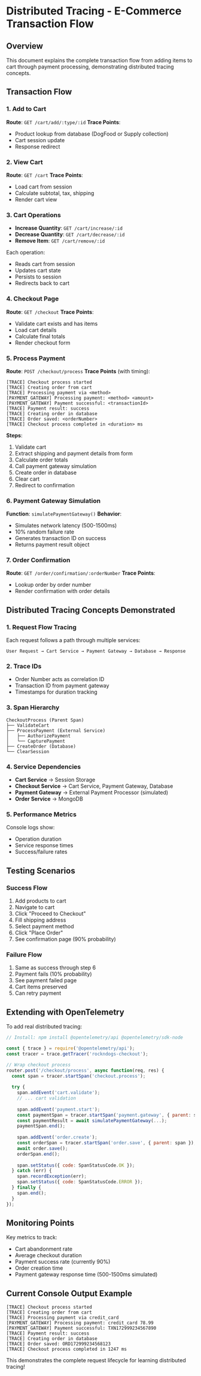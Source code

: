 # Distributed Tracing - E-Commerce Transaction Flow

## Overview
This document explains the complete transaction flow from adding items to cart through payment processing, demonstrating distributed tracing concepts.

## Transaction Flow

### 1. Add to Cart
**Route**: `GET /cart/add/:type/:id`
**Trace Points**:
- Product lookup from database (DogFood or Supply collection)
- Cart session update
- Response redirect

### 2. View Cart
**Route**: `GET /cart`
**Trace Points**:
- Load cart from session
- Calculate subtotal, tax, shipping
- Render cart view

### 3. Cart Operations
- **Increase Quantity**: `GET /cart/increase/:id`
- **Decrease Quantity**: `GET /cart/decrease/:id`
- **Remove Item**: `GET /cart/remove/:id`

Each operation:
- Reads cart from session
- Updates cart state
- Persists to session
- Redirects back to cart

### 4. Checkout Page
**Route**: `GET /checkout`
**Trace Points**:
- Validate cart exists and has items
- Load cart details
- Calculate final totals
- Render checkout form

### 5. Process Payment
**Route**: `POST /checkout/process`
**Trace Points** (with timing):
```
[TRACE] Checkout process started
[TRACE] Creating order from cart
[TRACE] Processing payment via <method>
[PAYMENT_GATEWAY] Processing payment: <method> <amount>
[PAYMENT_GATEWAY] Payment successful: <transactionId>
[TRACE] Payment result: success
[TRACE] Creating order in database
[TRACE] Order saved: <orderNumber>
[TRACE] Checkout process completed in <duration> ms
```

**Steps**:
1. Validate cart
2. Extract shipping and payment details from form
3. Calculate order totals
4. Call payment gateway simulation
5. Create order in database
6. Clear cart
7. Redirect to confirmation

### 6. Payment Gateway Simulation
**Function**: `simulatePaymentGateway()`
**Behavior**:
- Simulates network latency (500-1500ms)
- 10% random failure rate
- Generates transaction ID on success
- Returns payment result object

### 7. Order Confirmation
**Route**: `GET /order/confirmation/:orderNumber`
**Trace Points**:
- Lookup order by order number
- Render confirmation with order details

## Distributed Tracing Concepts Demonstrated

### 1. Request Flow Tracing
Each request follows a path through multiple services:
```
User Request → Cart Service → Payment Gateway → Database → Response
```

### 2. Trace IDs
- Order Number acts as correlation ID
- Transaction ID from payment gateway
- Timestamps for duration tracking

### 3. Span Hierarchy
```
CheckoutProcess (Parent Span)
├── ValidateCart
├── ProcessPayment (External Service)
│   ├── AuthorizePayment
│   └── CapturePayment
├── CreateOrder (Database)
└── ClearSession
```

### 4. Service Dependencies
- **Cart Service** → Session Storage
- **Checkout Service** → Cart Service, Payment Gateway, Database
- **Payment Gateway** → External Payment Processor (simulated)
- **Order Service** → MongoDB

### 5. Performance Metrics
Console logs show:
- Operation duration
- Service response times
- Success/failure rates

## Testing Scenarios

### Success Flow
1. Add products to cart
2. Navigate to cart
3. Click "Proceed to Checkout"
4. Fill shipping address
5. Select payment method
6. Click "Place Order"
7. See confirmation page (90% probability)

### Failure Flow
1. Same as success through step 6
2. Payment fails (10% probability)
3. See payment failed page
4. Cart items preserved
5. Can retry payment

## Extending with OpenTelemetry

To add real distributed tracing:

```javascript
// Install: npm install @opentelemetry/api @opentelemetry/sdk-node

const { trace } = require('@opentelemetry/api');
const tracer = trace.getTracer('rockndogs-checkout');

// Wrap checkout process
router.post('/checkout/process', async function(req, res) {
  const span = tracer.startSpan('checkout.process');
  
  try {
    span.addEvent('cart.validate');
    // ... cart validation
    
    span.addEvent('payment.start');
    const paymentSpan = tracer.startSpan('payment.gateway', { parent: span });
    const paymentResult = await simulatePaymentGateway(...);
    paymentSpan.end();
    
    span.addEvent('order.create');
    const orderSpan = tracer.startSpan('order.save', { parent: span });
    await order.save();
    orderSpan.end();
    
    span.setStatus({ code: SpanStatusCode.OK });
  } catch (err) {
    span.recordException(err);
    span.setStatus({ code: SpanStatusCode.ERROR });
  } finally {
    span.end();
  }
});
```

## Monitoring Points

Key metrics to track:
- Cart abandonment rate
- Average checkout duration
- Payment success rate (currently 90%)
- Order creation time
- Payment gateway response time (500-1500ms simulated)

## Current Console Output Example

```
[TRACE] Checkout process started
[TRACE] Creating order from cart
[TRACE] Processing payment via credit_card
[PAYMENT_GATEWAY] Processing payment: credit_card 78.99
[PAYMENT_GATEWAY] Payment successful: TXN172999234567890
[TRACE] Payment result: success
[TRACE] Creating order in database
[TRACE] Order saved: ORD172999234568123
[TRACE] Checkout process completed in 1247 ms
```

This demonstrates the complete request lifecycle for learning distributed tracing!

